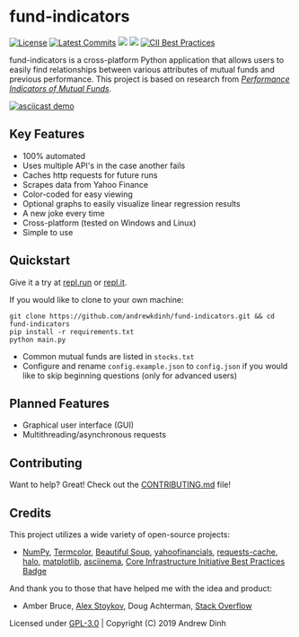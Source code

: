 # fund-indicators

[![License](https://img.shields.io/github/license/andrewkdinh/fund-indicators.svg)](https://raw.githubusercontent.com/andrewkdinh/fund-indicators/master/LICENSE)
[![Latest Commits](https://img.shields.io/github/last-commit/andrewkdinh/fund-indicators.svg)](https://github.com/andrewkdinh/fund-indicators/commits/master)
![](https://img.shields.io/github/languages/top/andrewkdinh/fund-indicators.svg)
![](https://img.shields.io/github/languages/code-size/andrewkdinh/fund-indicators.svg)
[![CII Best Practices](https://bestpractices.coreinfrastructure.org/projects/2667/badge)](https://bestpractices.coreinfrastructure.org/projects/2667)

fund-indicators is a cross-platform Python application that allows users to easily find relationships between various attributes of mutual funds and previous performance. This project is based on research from [*Performance Indicators of Mutual Funds*](https://nextcloud.andrewkdinh.com/s/xNgGQ4nPNkSqJti).

[![asciicast demo](https://asciinema.org/a/jLmZapnMFGCRiiSUITY21erLW.svg)](https://asciinema.org/a/jLmZapnMFGCRiiSUITY21erLW?autoplay=1&preload=1)

## Key Features

- 100% automated
- Uses multiple API's in the case another fails
- Caches http requests for future runs
- Scrapes data from Yahoo Finance
- Color-coded for easy viewing
- Optional graphs to easily visualize linear regression results
- A new joke every time
- Cross-platform (tested on Windows and Linux)
- Simple to use

## Quickstart

Give it a try at [repl.run](https://fund-indicators.andrewkdinh.repl.run) or [repl.it](https://repl.it/@andrewkdinh/fund-indicators).

If you would like to clone to your own machine:

```shell
git clone https://github.com/andrewkdinh/fund-indicators.git && cd fund-indicators
pip install -r requirements.txt
python main.py
```

- Common mutual funds are listed in `stocks.txt`
- Configure and rename `config.example.json` to `config.json` if you would like to skip beginning questions (only for advanced users)

## Planned Features

- Graphical user interface (GUI)
- Multithreading/asynchronous requests

## Contributing

Want to help? Great! Check out the [CONTRIBUTING.md](https://github.com/andrewkdinh/fund-indicators/blob/master/CONTRIBUTING.md) file!

## Credits

This project utilizes a wide variety of open-source projects:

- [NumPy](https://github.com/numpy/numpy), [Termcolor](https://github.com/hfeeki/termcolor), [Beautiful Soup](https://launchpad.net/beautifulsoup), [yahoofinancials](https://github.com/JECSand/yahoofinancials), [requests-cache](https://github.com/reclosedev/requests-cache), [halo](https://github.com/manrajgrover/halo), [matplotlib](https://github.com/matplotlib/matplotlib), [asciinema](https://github.com/asciinema/asciinema), [Core Infrastructure Initiative Best Practices Badge](https://github.com/coreinfrastructure/best-practices-badge)

And thank you to those that have helped me with the idea and product:

- Amber Bruce, [Alex Stoykov](http://stoykov.us/), Doug Achterman, [Stack Overflow](https://stackoverflow.com)

Licensed under [GPL-3.0](https://raw.githubusercontent.com/andrewkdinh/fund-indicators/master/LICENSE) | Copyright (C) 2019  Andrew Dinh
